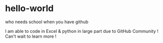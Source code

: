 # hello-world
who needs school when you have github 

I am able to code in Excel & python in large part due to GitHub Community ! Can't wait to learn more ! 
